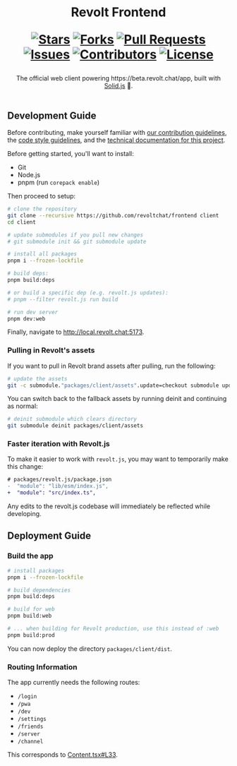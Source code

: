 <div align="center">
<h1>
  Revolt Frontend
  
  [![Stars](https://img.shields.io/github/stars/revoltchat/frontend?style=flat-square&logoColor=white)](https://github.com/revoltchat/frontend/stargazers)
  [![Forks](https://img.shields.io/github/forks/revoltchat/frontend?style=flat-square&logoColor=white)](https://github.com/revoltchat/frontend/network/members)
  [![Pull Requests](https://img.shields.io/github/issues-pr/revoltchat/frontend?style=flat-square&logoColor=white)](https://github.com/revoltchat/frontend/pulls)
  [![Issues](https://img.shields.io/github/issues/revoltchat/frontend?style=flat-square&logoColor=white)](https://github.com/revoltchat/frontend/issues)
  [![Contributors](https://img.shields.io/github/contributors/revoltchat/frontend?style=flat-square&logoColor=white)](https://github.com/revoltchat/frontend/graphs/contributors)
  [![License](https://img.shields.io/github/license/revoltchat/frontend?style=flat-square&logoColor=white)](https://github.com/revoltchat/frontend/blob/main/LICENSE)
</h1>
The official web client powering https://beta.revolt.chat/app, built with <a href="https://www.solidjs.com/">Solid.js</a> 💖.
</div>
<br/>

## Development Guide

Before contributing, make yourself familiar with [our contribution guidelines](https://developers.revolt.chat/contrib.html), the [code style guidelines](./GUIDELINES.md), and the [technical documentation for this project](https://revoltchat.github.io/frontend/).

Before getting started, you'll want to install:

- Git
- Node.js
- pnpm (run `corepack enable`)

Then proceed to setup:

```bash
# clone the repository
git clone --recursive https://github.com/revoltchat/frontend client
cd client

# update submodules if you pull new changes
# git submodule init && git submodule update

# install all packages
pnpm i --frozen-lockfile 

# build deps:
pnpm build:deps

# or build a specific dep (e.g. revolt.js updates):
# pnpm --filter revolt.js run build

# run dev server
pnpm dev:web
```

Finally, navigate to http://local.revolt.chat:5173.

### Pulling in Revolt's assets

If you want to pull in Revolt brand assets after pulling, run the following:

```bash
# update the assets
git -c submodule."packages/client/assets".update=checkout submodule update --init packages/client/assets
```

You can switch back to the fallback assets by running deinit and continuing as normal:

```bash
# deinit submodule which clears directory
git submodule deinit packages/client/assets
```

### Faster iteration with Revolt.js

To make it easier to work with `revolt.js`, you may want to temporarily make this change:

```diff
# packages/revolt.js/package.json
-  "module": "lib/esm/index.js",
+  "module": "src/index.ts",
```

Any edits to the revolt.js codebase will immediately be reflected while developing.

## Deployment Guide

### Build the app

```bash
# install packages
pnpm i --frozen-lockfile 

# build dependencies
pnpm build:deps

# build for web
pnpm build:web

# ... when building for Revolt production, use this instead of :web
pnpm build:prod
```

You can now deploy the directory `packages/client/dist`.

### Routing Information

The app currently needs the following routes:

- `/login`
- `/pwa`
- `/dev`
- `/settings`
- `/friends`
- `/server`
- `/channel`

This corresponds to [Content.tsx#L33](packages/client/src/index.tsx).
